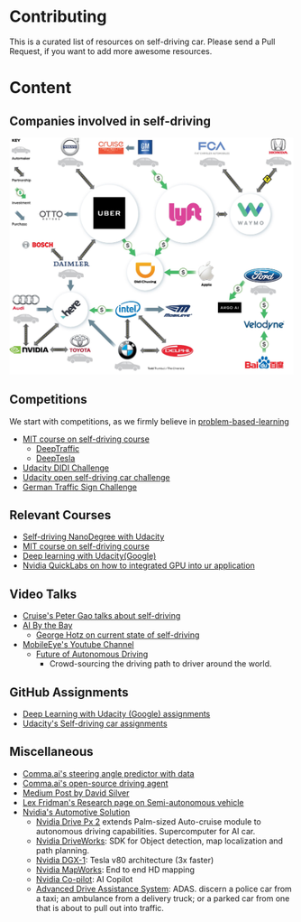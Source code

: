 # Contributing 
This is a curated list of resources on self-driving car. Please send a Pull Request, if you 
want to add more awesome resources. 

# Content
## Companies involved in self-driving
![self-driving-companies](self-driving-space.jpeg)

## Competitions
We start with competitions, as we firmly believe in 
[problem-based-learning](https://en.wikipedia.org/wiki/Problem-based_learning)
* [MIT course on self-driving course](http://selfdrivingcars.mit.edu/) 
   * [DeepTraffic](http://selfdrivingcars.mit.edu/deeptraffic/)
   * [DeepTesla](http://selfdrivingcars.mit.edu/deeptesla/)
* [Udacity DIDI Challenge](https://challenge.udacity.com/)
* [Udacity open self-driving car challenge](https://www.udacity.com/self-driving-car)
* [German Traffic Sign Challenge](http://benchmark.ini.rub.de/?section=gtsdb&subsection=dataset)

## Relevant Courses 
* [Self-driving NanoDegree with Udacity](https://www.udacity.com/course/self-driving-car-engineer-nanodegree--nd013)
* [MIT course on self-driving course](http://selfdrivingcars.mit.edu/)
* [Deep learning with Udacity(Google)](https://www.udacity.com/course/deep-learning--ud730)
* [Nvidia QuickLabs on how to integrated GPU into ur application](https://nvidia.qwiklab.com/catalog/)

## Video Talks 
* [Cruise's Peter Gao talks about self-driving](https://www.youtube.com/watch?v=s-8cYj_eh8E)
* [AI By the Bay](https://www.youtube.com/playlist?list=PLNESult6cnOk3Q8tjfSIWy49Fz37l0wZU)
    * [George Hotz on current state of self-driving](https://www.youtube.com/watch?v=IxuU5L2MEII)
* [MobileEye's Youtube Channel](https://www.youtube.com/channel/UCnSW3S9jmHFYxI2ZCJXFFDQ)
    * [Future of Autonomous Driving](https://www.youtube.com/watch?v=OAd4raCUxCo)
       * Crowd-sourcing the driving path to driver around the world.  

## GitHub Assignments 
* [Deep Learning with Udacity (Google) assignments](https://github.com/rndbrtrnd/udacity-deep-learning) 
* [Udacity's Self-driving car assignments](https://github.com/jessicayung/self-driving-car-nd)

## Miscellaneous
* [Comma.ai's steering angle predictor with data](https://github.com/commaai/research)
* [Comma.ai's open-source driving agent](https://github.com/commaai/openpilot)
* [Medium Post by David Silver](https://medium.com/@dsilver829)
* [Lex Fridman's Research page on Semi-autonomous vehicle](http://lexfridman.com/)
* [Nvidia's Automotive Solution](http://www.nvidia.com/object/drive-px.html)
    * [Nvidia Drive Px 2]() extends Palm-sized Auto-cruise module to autonomous driving capabilities.
      Supercomputer for AI car. 
    * [Nvidia DriveWorks](): SDK for Object detection, map localization and path planning.
    * [Nvidia DGX-1](): Tesla v80 architecture (3x faster)
    * [Nvidia MapWorks](): End to end HD mapping
    * [Nvidia Co-pilot](): AI Copilot
    * [Advanced Drive Assistance System](): ADAS. discern a police car from a taxi; an ambulance from a delivery 
    truck; or a parked car from one that is about to pull out into traffic.
 